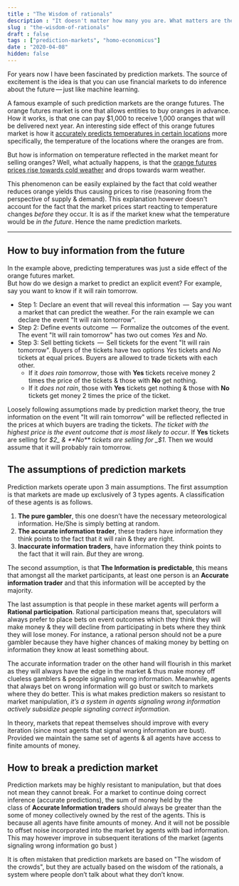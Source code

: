 ```yaml
---
title : "The Wisdom of rationals"
description : "It doesn't matter how many you are. What matters are the incentives."
slug : "the-wisdom-of-rationals"
draft : false
tags : ["prediction-markets", "homo-economicus"]
date : "2020-04-08"
hidden: false
---
```


For years now I have been fascinated by prediction markets. The source of excitement is  the idea is that you can use financial markets to do inference about the future — just like machine learning.

A famous example of such prediction markets are the orange futures. The orange futures market is one that allows entities
to buy oranges in advance.
How it works, is that one can pay $1,000 to receive 1,000 oranges that will be delivered next year.
An interesting side effect of this orange futures market is how it [accurately predicts temperatures in certain locations](https://selectabstracts.wordpress.com/2011/11/16/can-orange-juice-help-forecast-the-weather/) more specifically, the temperature of the locations where the oranges are from.

But how is information on temperature reflected in the market meant for selling oranges? Well, what actually happens, is that the [orange futures prices rise towards cold weather](https://www.wsj.com/articles/orange-juice-futures-soar-as-weather-turns-cold-1416604154) and drops towards warm weather.

This phenomenon can be easily explained by the fact that cold weather reduces orange yields thus causing prices to rise (reasoning from the perspective of supply & demand).
This explanation however doesn't account for the fact that the market prices start reacting to temperature changes
_before_ they occur. It is as if the market knew what the temperature would be _in the future_. Hence the name prediction markets.

***

## How to buy information from the future

In the example above, predicting temperatures was just a side effect of the orange futures market.  
But how do we design a market to predict an explicit event? For example, say you want to know if it will
rain tomorrow.

- Step 1: Declare an event that will reveal this information  —  Say you want a market that can predict the weather.
  For the rain example we can declare the event "It will rain tomorrow".
- Step 2: Define events outcome  —  Formalize the outcomes of the event. The event "It will rain tomorrow" has two out comes *Yes* and *No*.
- Step 3: Sell betting tickets  —  Sell tickets for the event "It will rain tomorrow". Buyers of the tickets have two options
*Yes* tickets and *No* tickets at equal prices. Buyers are allowed to trade tickets with each other.
  - If it _does rain tomorrow_, those with **Yes** tickets receive money 2 times the price of the tickets & those with **No**
        get nothing.
  - If it _does not rain_, those with **Yes** tickets get nothing & those with **No** tickets get money 2 times the price
        of the ticket.

Loosely following assumptions made by prediction market theory, the true information on the event "It will rain tomorrow" will be
reflected reflected in the prices at which buyers are trading the tickets. _The ticket with the highest price is the event outcome that is most likely to occur_. If **Yes** tickets are selling for _$2_ & **No** tickets are selling for _$1_. Then we would assume that it will probably rain tomorrow.

## The assumptions of prediction markets

Prediction markets operate upon 3 main assumptions. The first assumption is that markets are made up exclusively of 3 types agents.
A classification of these agents is as follows.

1. **The pure gambler**, this one doesn’t have the necessary meteorological information. He/She is simply betting at random.
2. **The accurate information trader**, these traders have information they think points to the fact that it will rain & they are right.
3. **Inaccurate information traders**, have information they think points to the fact that it will rain. _But_ they are wrong.

The second assumption, is that **The Information is predictable**, this means that amongst all the market participants, at least one person is an **Accurate information trader** and that this information will be accepted by the majority.

The last assumption is that people in these market agents will perform a **Rational participation**. Rational participation means that, speculators  will always prefer to place bets on event outcomes which they think they will make money & they will decline from participating in bets where they think they will lose money. For instance, a rational person should not be a pure gambler because they have higher  chances of making  money by betting on information they know at least something about.

The accurate information trader on the other hand will flourish in this market as they will always have the edge in the market & thus make money off clueless gamblers & people signaling wrong information. Meanwhile, agents that always bet on wrong information will go bust or switch to markets where they do better. This is what makes prediction makers so resistant to market manipulation, _it’s a system in agents signaling wrong information actively subsidize people signaling  correct information._

In theory, markets that repeat themselves should improve with every iteration (since most agents that signal wrong information are bust).
Provided we maintain the same set of agents & all agents have access to finite amounts of money.

## How to break a prediction market

Prediction markets may be highly resistant to manipulation, but that does not mean they cannot break.
For a market to continue doing correct inference (accurate predictions), the sum of money held by the  
class of **Accurate Information traders** should always be greater than the some of money collectively owned by the rest of the agents.
This is because all agents have finite amounts of money. And it will not be possible to offset noise incorporated into the market by
agents with bad information.
This may however improve in subsequent iterations of the market (agents signaling wrong information go bust )

It is often mistaken that prediction markets are based on "The wisdom of the crowds", but they are actually based on the wisdom of the rationals, a system where people don’t talk about what they don’t know.
